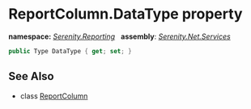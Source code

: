 # ReportColumn.DataType property
**namespace:** *[Serenity.Reporting](../../README.md#serenity.reporting-namespace)*   **assembly**: *[Serenity.Net.Services](../../README.md)*

```csharp
public Type DataType { get; set; }
```

## See Also

* class [ReportColumn](../ReportColumn.md)